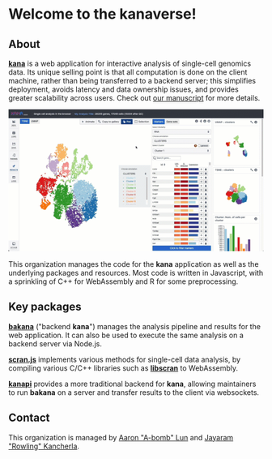 # Welcome to the kanaverse!

## About

[**kana**](https://kanaverse.org/kana) is a web application for interactive analysis of single-cell genomics data.
Its unique selling point is that all computation is done on the client machine, rather than being transferred to a backend server;
this simplifies deployment, avoids latency and data ownership issues, and provides greater scalability across users.
Check out [our manuscript](https://www.biorxiv.org/content/10.1101/2022.03.02.482701v1) for more details.

![Overview and Analysis of Zillinois Lung dataset](https://raw.githubusercontent.com/kanaverse/kana/master/assets/v3_release.gif)

This organization manages the code for the **kana** application as well as the underlying packages and resources.
Most code is written in Javascript, with a sprinkling of C++ for WebAssembly and R for some preprocessing.

## Key packages

[**bakana**](https://github.com/kanaverse/bakana) ("backend **kana**") manages the analysis pipeline and results for the web application.
It can also be used to execute the same analysis on a backend server via Node.js.

[**scran.js**](https://github.com/kanaverse/scran.js) implements various methods for single-cell data analysis,
by compiling various C/C++ libraries such as [**libscran**](https://github.com/LTLA/libscran) to WebAssembly.

[**kanapi**](https://github.com/kanaverse/kanapi) provides a more traditional backend for **kana**,
allowing maintainers to run **bakana** on a server and transfer results to the client via websockets.

## Contact

This organization is managed by [Aaron "A-bomb" Lun](https://github.com/LTLA) and [Jayaram "Rowling" Kancherla](https://github.com/jkanche).
